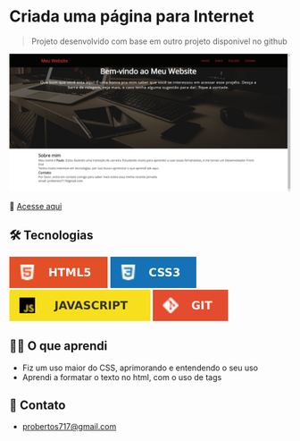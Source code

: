 # Criada uma página para Internet

>Projeto desenvolvido com base em outro projeto disponivel no github

![preview](./.github/preview.png)

🔗  [Acesse aqui](https://prdsilva80.github.io/pagina-de-navegacao---meu-website/)

## 🛠️ Tecnologias

![preview](./.github/html.svg) ![preview](./.github/css.svg) ![preview](./.github/javascript.svg) ![preview](./.github/git.svg)
## 👨‍🎓 O que aprendi

- Fiz um uso maior do CSS, aprimorando e entendendo o seu uso
- Aprendi a formatar o texto no html, com o uso de tags

## 📧 Contato
- probertos717@gmail.com